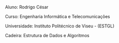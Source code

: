 Aluno: Rodrigo César


Curso: Engenharia Informática e Telecomunicações 



Universidade: Instituto Politécnico de Viseu - (ESTGL)



Cadeira: Estrutura de Dados e Algoritmos 
